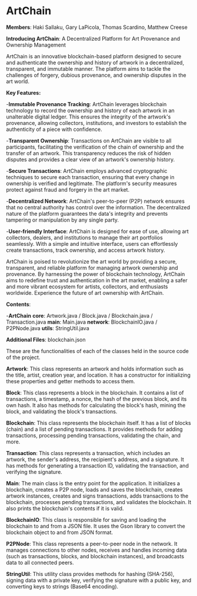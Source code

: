 # ArtChain

**Members**: Haki Sallaku, Gary LaPicola, Thomas Scardino, Matthew Creese

**Introducing ArtChain**: A Decentralized Platform for Art Provenance and Ownership Management

ArtChain is an innovative blockchain-based platform designed to secure and authenticate the ownership and history of artwork in a decentralized, transparent, and immutable manner. The platform aims to tackle the challenges of forgery, dubious provenance, and ownership disputes in the art world.

**Key Features:**

-**Immutable Provenance Tracking**: ArtChain leverages blockchain technology to record the ownership and history of each artwork in an unalterable digital ledger. This ensures the integrity of the artwork's provenance, allowing collectors, institutions, and investors to establish the authenticity of a piece with confidence.

-**Transparent Ownership**: Transactions on ArtChain are visible to all participants, facilitating the verification of the chain of ownership and the transfer of an artwork. This transparency reduces the risk of hidden disputes and provides a clear view of an artwork's ownership history.

-**Secure Transactions**: ArtChain employs advanced cryptographic techniques to secure each transaction, ensuring that every change in ownership is verified and legitimate. The platform's security measures protect against fraud and forgery in the art market.

-**Decentralized Network**: ArtChain's peer-to-peer (P2P) network ensures that no central authority has control over the information. The decentralized nature of the platform guarantees the data's integrity and prevents tampering or manipulation by any single party.

-**User-friendly Interface**: ArtChain is designed for ease of use, allowing art collectors, dealers, and institutions to manage their art portfolios seamlessly. With a simple and intuitive interface, users can effortlessly create transactions, track ownership, and access artwork history.

ArtChain is poised to revolutionize the art world by providing a secure, transparent, and reliable platform for managing artwork ownership and provenance. By harnessing the power of blockchain technology, ArtChain aims to redefine trust and authentication in the art market, enabling a safer and more vibrant ecosystem for artists, collectors, and enthusiasts worldwide. Experience the future of art ownership with ArtChain.

**Contents**:

-**ArtChain**
**core**: Artwork.java / Block.java / Blockchain.java / Transaction.java
**main**: Main.java
**network**: BlockchainIO.java / P2PNode.java
**utils**: StringUtil.java

**Additional Files**: blockchain.json

These are the functionalities of each of the classes held in the source code of the project.

**Artwork**: This class represents an artwork and holds information such as the title, artist, creation year, and location. It has a constructor for initializing these properties and getter methods to access them.

**Block**: This class represents a block in the blockchain. It contains a list of transactions, a timestamp, a nonce, the hash of the previous block, and its own hash. It also has methods for calculating the block's hash, mining the block, and validating the block's transactions.

**Blockchain**: This class represents the blockchain itself. It has a list of blocks (chain) and a list of pending transactions. It provides methods for adding transactions, processing pending transactions, validating the chain, and more.

**Transaction**: This class represents a transaction, which includes an artwork, the sender's address, the recipient's address, and a signature. It has methods for generating a transaction ID, validating the transaction, and verifying the signature.

**Main**: The main class is the entry point for the application. It initializes a blockchain, creates a P2P node, loads and saves the blockchain, creates artwork instances, creates and signs transactions, adds transactions to the blockchain, processes pending transactions, and validates the blockchain. It also prints the blockchain's contents if it is valid.

**BlockchainIO**: This class is responsible for saving and loading the blockchain to and from a JSON file. It uses the Gson library to convert the blockchain object to and from JSON format.

**P2PNode**: This class represents a peer-to-peer node in the network. It manages connections to other nodes, receives and handles incoming data (such as transactions, blocks, and blockchain instances), and broadcasts data to all connected peers.

**StringUtil**: This utility class provides methods for hashing (SHA-256), signing data with a private key, verifying the signature with a public key, and converting keys to strings (Base64 encoding).

